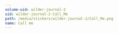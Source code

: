 ```yaml
---
volume-uid: wilder-journal-2
uid: wilder-journal-2-Call_Me
path: /media/stickers/wilder-journal-2/Call_Me.png
name: Call me
---
```

